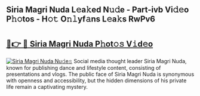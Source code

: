 ## Siria Magri Nuda L𝚎a𝚔ed N𝚞𝚍e - Part-ivb Vi𝚍𝚎o P𝚑𝚘tos - H𝚘𝚝 O𝚗𝚕yf𝚊ns L𝚎a𝚔s RwPv6

# <h2><a href="http://kfdrven.oniu.top/?m=Siria+Magri+Nuda">🔗👉 🔴 Siria Magri Nuda P𝚑ot𝚘𝚜 V𝚒d𝚎o</a></h2>

[![Siria Magri Nuda Nu𝚍e𝚜](https://i.imgur.com/0qMVB7G.gif)](http://kfdrven.oniu.top/?m=Siria+Magri+Nuda)
Social media thought leader Siria Magri Nuda, known for publishing dance and lifestyle content, consisting of presentations and vlogs. The public face of Siria Magri Nuda is synonymous with openness and accessibility, but the hidden dimensions of his private life remain a captivating mystery.  
